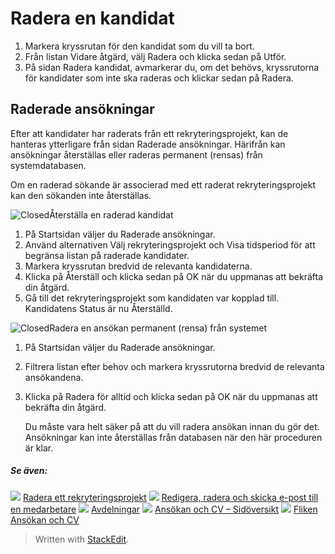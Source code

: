 # Radera en kandidat

1.  Markera kryssrutan för den kandidat som du vill ta bort.
2.  Från listan  Vidare åtgärd,  välj  Radera  och klicka sedan på  Utför.
3.  På sidan  Radera kandidat,  avmarkerar du, om det behövs, kryssrutorna för kandidater som inte ska raderas och klickar sedan på  Radera.

## Raderade ansökningar

Efter att kandidater har raderats från ett rekryteringsprojekt, kan de hanteras ytterligare från sidan  Raderade ansökningar. Härifrån kan ansökningar återställas eller raderas permanent (rensas) från systemdatabasen.

Om en raderad sökande är associerad med ett raderat rekryteringsprojekt kan den sökanden inte återställas.

![Closed](../Skins/Default/Stylesheets/Images/transparent.gif)Återställa en raderad kandidat

1.  På  Startsidan  väljer du  Raderade ansökningar.
2.  Använd  alternativen Välj rekryteringsprojekt  och  Visa tidsperiod  för att begränsa listan på raderade kandidater.
3.  Markera kryssrutan bredvid de relevanta kandidaterna.
4.  Klicka på  Återställ  och klicka sedan på  OK  när du uppmanas att bekräfta din åtgärd.
5.  Gå till det rekryteringsprojekt som kandidaten var kopplad till. Kandidatens  Status  är nu  Återställd.

![Closed](../Skins/Default/Stylesheets/Images/transparent.gif)Radera en ansökan permanent (rensa) från systemet

1.  På  Startsidan  väljer du  Raderade ansökningar.
2.  Filtrera listan efter behov och markera kryssrutorna bredvid de relevanta ansökandena.
3.  Klicka på  Radera för alltid  och klicka sedan på  OK  när du uppmanas att bekräfta din åtgärd.  
    
    Du måste vara helt säker på att du vill radera ansökan innan du gör det. Ansökningar kan inte återställas från databasen när den här proceduren är klar.
    

##### Se även:

![](../Resources/Images/icon-document-link.png) [Radera ett rekryteringsprojekt](deleting_a_vacancy.htm)
![](../Resources/Images/icon-document-link.png) [Redigera, radera och skicka e-post till en medarbetare](edit_delete_and_email_an_employee.htm)
![](../Resources/Images/icon-document-link.png) [Avdelningar](departments.htm)
![](../Resources/Images/icon-document-link.png) [Ansökan och CV – Sidöversikt](application_and_cv_page_overview.htm)
![](../Resources/Images/icon-document-link.png) [Fliken Ansökan och CV](application_and_cv_tab.htm)


> Written with [StackEdit](https://stackedit.io/).
<!--stackedit_data:
eyJoaXN0b3J5IjpbLTE2NTQ0Mjc4NjddfQ==
-->